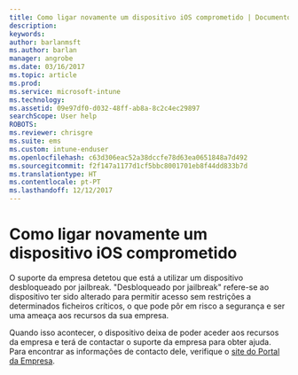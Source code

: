 ```yaml
---
title: Como ligar novamente um dispositivo iOS comprometido | Documentos do Microsoft
description: 
keywords: 
author: barlanmsft
ms.author: barlan
manager: angrobe
ms.date: 03/16/2017
ms.topic: article
ms.prod: 
ms.service: microsoft-intune
ms.technology: 
ms.assetid: 09e97df0-d032-48ff-ab8a-8c2c4ec29897
searchScope: User help
ROBOTS: 
ms.reviewer: chrisgre
ms.suite: ems
ms.custom: intune-enduser
ms.openlocfilehash: c63d306eac52a38dccfe78d63ea0651848a7d492
ms.sourcegitcommit: f2f147a1177d1cf5bbc8001701eb8f44dd833b7d
ms.translationtype: HT
ms.contentlocale: pt-PT
ms.lasthandoff: 12/12/2017
---
```

# <a name="how-to-reconnect-a-compromised-ios-device"></a>Como ligar novamente um dispositivo iOS comprometido

O suporte da empresa detetou que está a utilizar um dispositivo desbloqueado por jailbreak. "Desbloqueado por jailbreak" refere-se ao dispositivo ter sido alterado para permitir acesso sem restrições a determinados ficheiros críticos, o que pode pôr em risco a segurança e ser uma ameaça aos recursos da sua empresa.

Quando isso acontecer, o dispositivo deixa de poder aceder aos recursos da empresa e terá de contactar o suporte da empresa para obter ajuda. Para encontrar as informações de contacto dele, verifique o [site do Portal da Empresa](https://portal.manage.microsoft.com#HelpDeskDialog).
